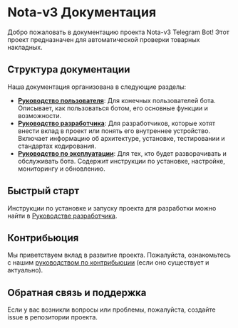 # Nota-v3 Документация

Добро пожаловать в документацию проекта Nota-v3 Telegram Bot! Этот проект предназначен для автоматической проверки товарных накладных.

## Структура документации

Наша документация организована в следующие разделы:

-   **[Руководство пользователя](./USER_GUIDE.md)**: Для конечных пользователей бота. Описывает, как пользоваться ботом, его основные функции и возможности.
-   **[Руководство разработчика](./DEVELOPER_GUIDE.md)**: Для разработчиков, которые хотят внести вклад в проект или понять его внутреннее устройство. Включает информацию об архитектуре, установке, тестировании и стандартах кодирования.
-   **[Руководство по эксплуатации](./OPERATIONS_GUIDE.md)**: Для тех, кто будет разворачивать и обслуживать бота. Содержит инструкции по установке, настройке, мониторингу и обновлению.

## Быстрый старт

Инструкции по установке и запуску проекта для разработки можно найти в [Руководстве разработчика](./DEVELOPER_GUIDE.md).

## Контрибьюция

Мы приветствуем вклад в развитие проекта. Пожалуйста, ознакомьтесь с нашим [руководством по контрибьюции](./CONTRIBUTING.md) (если оно существует и актуально).

## Обратная связь и поддержка

Если у вас возникли вопросы или проблемы, пожалуйста, создайте issue в репозитории проекта.
```
